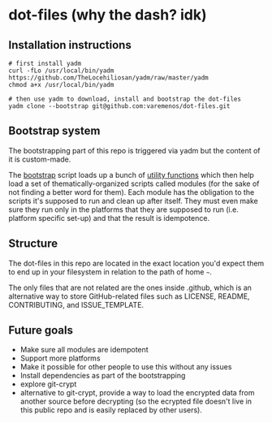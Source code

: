 # dot-files (why the dash? idk)

## Installation instructions

```shell
# first install yadm
curl -fLo /usr/local/bin/yadm https://github.com/TheLocehiliosan/yadm/raw/master/yadm
chmod a+x /usr/local/bin/yadm

# then use yadm to download, install and bootstrap the dot-files
yadm clone --bootstrap git@github.com:varemenos/dot-files.git
```

## Bootstrap system

The bootstrapping part of this repo is triggered via yadm but the content of it is custom-made.

The [bootstrap](/.config/yadm/bootstrap) script loads up a bunch of [utility functions](https://github.com/varemenos/dot-files/blob/master/.config/yadm/bootstrap_utils) which then help load a set of thematically-organized scripts called modules (for the sake of not finding a better word for them).
Each module has the obligation to the scripts it's supposed to run and clean up after itself. They must even make sure they run only in the platforms that they are supposed to run (i.e. platform specific set-up) and that the result is idempotence.

## Structure

The dot-files in this repo are located in the exact location you'd expect them to end up in your filesystem in relation to the path of home `~`.

The only files that are not related are the ones inside .github, which is an alternative way to store GitHub-related files such as LICENSE, README, CONTRIBUTING, and ISSUE_TEMPLATE.

## Future goals

* Make sure all modules are idempotent
* Support more platforms
* Make it possible for other people to use this without any issues
* Install dependencies as part of the bootstrapping
* explore git-crypt
* alternative to git-crypt, provide a way to load the encrypted data from another source before decrypting (so the ecrypted file doesn't live in this public repo and is easily replaced by other users).
